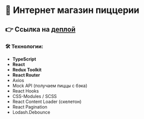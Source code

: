 # 🍕 Интернет магазин пиццерии

## 👉 Ссылка на [деплой](https://pizza-beta-nine.vercel.app/)

### 🛠️ Технологии:

- **TypeScript**
- **React**
- **Redux Toolkit**
- **React Router**
- Axios
- Mock API (получаем пиццы с бэка)
- React Hooks
- CSS-Modules / SCSS
- React Content Loader (скелетон)
- React Pagination
- Lodash.Debounce
